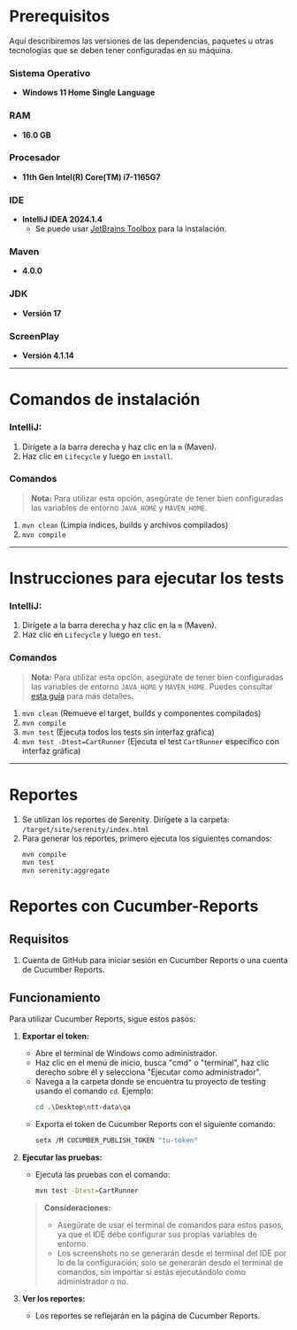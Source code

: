 # Prerequisitos

Aquí describiremos las versiones de las dependencias, paquetes u otras tecnologías que se deben tener configuradas en su máquina.

### Sistema Operativo
- **Windows 11 Home Single Language**

### RAM
- **16.0 GB**

### Procesador
- **11th Gen Intel(R) Core(TM) i7-1165G7**

### IDE
- **IntelliJ IDEA 2024.1.4**
    - Se puede usar [JetBrains Toolbox](https://www.jetbrains.com/toolbox-app/) para la instalación.

### Maven
- **4.0.0**

### JDK
- **Versión 17**

### ScreenPlay
- **Versión 4.1.14**

---

# Comandos de instalación

### IntelliJ:
1. Dirígete a la barra derecha y haz clic en la `m` (Maven).
2. Haz clic en `Lifecycle` y luego en `install`.

### Comandos
> **Nota:** Para utilizar esta opción, asegúrate de tener bien configuradas las variables de entorno `JAVA_HOME` y `MAVEN_HOME`.

1. `mvn clean` (Limpia índices, builds y archivos compilados)
2. `mvn compile`

---

# Instrucciones para ejecutar los tests

### IntelliJ:
1. Dirígete a la barra derecha y haz clic en la `m` (Maven).
2. Haz clic en `Lifecycle` y luego en `test`.

### Comandos
> **Nota:** Para utilizar esta opción, asegúrate de tener bien configuradas las variables de entorno `JAVA_HOME` y `MAVEN_HOME`. Puedes consultar [esta guía](https://mkyong.com/maven/how-to-install-maven-in-windows/) para más detalles.

1. `mvn clean` (Remueve el target, builds y componentes compilados)
2. `mvn compile`
3. `mvn test` (Ejecuta todos los tests sin interfaz gráfica)
4. `mvn test -Dtest=CartRunner` (Ejecuta el test `CartRunner` específico con interfaz gráfica)

---

# Reportes

1. Se utilizan los reportes de Serenity. Dirígete a la carpeta: `/target/site/serenity/index.html`
2. Para generar los reportes, primero ejecuta los siguientes comandos:
   ```sh
   mvn compile
   mvn test
   mvn serenity:aggregate
# Reportes con Cucumber-Reports

## Requisitos

1. Cuenta de GitHub para iniciar sesión en Cucumber Reports o una cuenta de Cucumber Reports.

## Funcionamiento

Para utilizar Cucumber Reports, sigue estos pasos:

1. **Exportar el token:**
    - Abre el terminal de Windows como administrador.
    - Haz clic en el menú de inicio, busca "cmd" o "terminal", haz clic derecho sobre él y selecciona "Ejecutar como administrador".
    - Navega a la carpeta donde se encuentra tu proyecto de testing usando el comando `cd`. Ejemplo:
      ```sh
      cd .\Desktop\ntt-data\qa
      ```
    - Exporta el token de Cucumber Reports con el siguiente comando:
      ```sh
      setx /M CUCUMBER_PUBLISH_TOKEN "tu-token"
      ```

2. **Ejecutar las pruebas:**
    - Ejecuta las pruebas con el comando:
      ```sh
      mvn test -Dtest=CartRunner
      ```
   > **Consideraciones:**
   > - Asegúrate de usar el terminal de comandos para estos pasos, ya que el IDE debe configurar sus propias variables de entorno.
   > - Los screenshots no se generarán desde el terminal del IDE por lo de la configuración; solo se generarán desde el terminal de comandos, sin importar si estás ejecutándolo como administrador o no.

3. **Ver los reportes:**
    - Los reportes se reflejarán en la página de Cucumber Reports.

